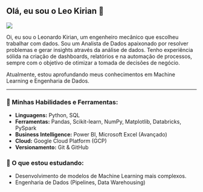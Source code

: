 <!--
**LeoKirian/LeoKirian** is a ✨ _special_ ✨ repository because its `README.md` (this file) appears on your GitHub profile.

Here are some ideas to get you started:

- 🔭 I’m currently working on ...
- 🌱 I’m currently learning ...
- 👯 I’m looking to collaborate on ...
- 🤔 I’m looking for help with ...
- 💬 Ask me about ...
- 📫 How to reach me: ...
- 😄 Pronouns: ...
- ⚡ Fun fact: ...
-->

## Olá, eu sou o Leo Kirian 👋

<a href="https://www.linkedin.com/in/leonardo-kirian-626017131/" target="_blank"><img src="https://img.shields.io/badge/-LinkedIn-%230077B5?style=for-the-badge&logo=linkedin&logoColor=white" target="_blank"></a>

Oi, eu sou o Leonardo Kirian, um engenheiro mecânico que escolheu trabalhar com dados.
Sou um Analista de Dados apaixonado por resolver problemas e gerar insights através da análise de dados. Tenho experiência sólida na criação de dashboards, relatórios e na automação de processos, sempre com o objetivo de otimizar a tomada de decisões de negócio.

Atualmente, estou aprofundando meus conhecimentos em Machine Learning e Engenharia de Dados.

---

### 🔧 Minhas Habilidades e Ferramentas:

* **Linguagens:** Python, SQL
* **Ferramentas:** Pandas, Scikit-learn, NumPy, Matplotlib, Databricks, PySpark
* **Business Intelligence:** Power BI, Microsoft Excel (Avançado)
* **Cloud:** Google Cloud Platform (GCP)
* **Versionamento:** Git & GitHub

### 🌱 O que estou estudando:

* Desenvolvimento de modelos de Machine Learning mais complexos.
* Engenharia de Dados (Pipelines, Data Warehousing)

